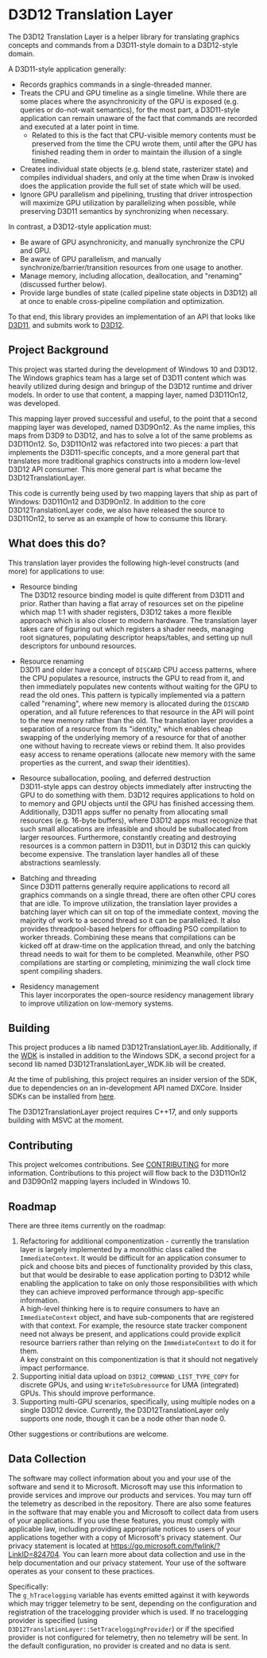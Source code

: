 # D3D12 Translation Layer

The D3D12 Translation Layer is a helper library for translating graphics concepts and commands from a D3D11-style domain to a D3D12-style domain.

A D3D11-style application generally:
* Records graphics commands in a single-threaded manner.
* Treats the CPU and GPU timeline as a single timeline. While there are some places where the asynchronicity of the GPU is exposed (e.g. queries or do-not-wait semantics), for the most part, a D3D11-style application can remain unaware of the fact that commands are recorded and executed at a later point in time.
  * Related to this is the fact that CPU-visible memory contents must be preserved from the time the CPU wrote them, until after the GPU has finished reading them in order to maintain the illusion of a single timeline.
* Creates individual state objects (e.g. blend state, rasterizer state) and compiles individual shaders, and only at the time when Draw is invoked does the application provide the full set of state which will be used.
* Ignore GPU parallelism and pipelining, trusting that driver introspection will maximize GPU utilization by parallelizing when possible, while preserving D3D11 semantics by synchronizing when necessary.

In contrast, a D3D12-style application must:
* Be aware of GPU asynchronicity, and manually synchronize the CPU and GPU.
* Be aware of GPU parallelism, and manually synchronize/barrier/transition resources from one usage to another.
* Manage memory, including allocation, deallocation, and "renaming" (discussed further below).
* Provide large bundles of state (called pipeline state objects in D3D12) all at once to enable cross-pipeline compilation and optimization.

To that end, this library provides an implementation of an API that looks like [D3D11](https://docs.microsoft.com/en-us/windows/win32/api/_direct3d11/), and submits work to [D3D12](https://docs.microsoft.com/en-us/windows/win32/api/_direct3d12/).

## Project Background

This project was started during the development of Windows 10 and D3D12. The Windows graphics team has a large set of D3D11 content which was heavily utilized during design and bringup of the D3D12 runtime and driver models. In order to use that content, a mapping layer, named D3D11On12, was developed.

This mapping layer proved successful and useful, to the point that a second mapping layer was developed, named D3D9On12. As the name implies, this maps from D3D9 to D3D12, and has to solve a lot of the same problems as D3D11On12. So, D3D11On12 was refactored into two pieces: a part that implements the D3D11-specific concepts, and a more general part that translates more traditional graphics constructs into a modern low-level D3D12 API consumer. This more general part is what became the D3D12TranslationLayer.

This code is currently being used by two mapping layers that ship as part of Windows: D3D11On12 and D3D9On12. In addition to the core D3D12TranslationLayer code, we also have released the source to D3D11On12, to serve as an example of how to consume this library.

## What does this do?

This translation layer provides the following high-level constructs (and more) for applications to use:

* Resource binding  
  The D3D12 resource binding model is quite different from D3D11 and prior. Rather than having a flat array of resources set on the pipeline which map 1:1 with shader registers, D3D12 takes a more flexible approach which is also closer to modern hardware. The translation layer takes care of figuring out which registers a shader needs, managing root signatures, populating descriptor heaps/tables, and setting up null descriptors for unbound resources.

* Resource renaming  
  D3D11 and older have a concept of `DISCARD` CPU access patterns, where the CPU populates a resource, instructs the GPU to read from it, and then immediately populates new contents without waiting for the GPU to read the old ones. This pattern is typically implemented via a pattern called "renaming", where new memory is allocated during the `DISCARD` operation, and all future references to that resource in the API will point to the new memory rather than the old. The translation layer provides a separation of a resource from its "identity," which enables cheap swapping of the underlying memory of a resource for that of another one without having to recreate views or rebind them. It also provides easy access to rename operations (allocate new memory with the same properties as the current, and swap their identities).

* Resource suballocation, pooling, and deferred destruction  
  D3D11-style apps can destroy objects immediately after instructing the GPU to do something with them. D3D12 requires applications to hold on to memory and GPU objects until the GPU has finished accessing them. Additionally, D3D11 apps suffer no penalty from allocating small resources (e.g. 16-byte buffers), where D3D12 apps must recognize that such small allocations are infeasible and should be suballocated from larger resources. Furthermore, constantly creating and destroying resources is a common pattern in D3D11, but in D3D12 this can quickly become expensive. The translation layer handles all of these abstractions seamlessly.

* Batching and threading  
  Since D3D11 patterns generally require applications to record all graphics commands on a single thread, there are often other CPU cores that are idle. To improve utilization, the translation layer provides a batching layer which can sit on top of the immediate context, moving the majority of work to a second thread so it can be parallelized. It also provides threadpool-based helpers for offloading PSO compilation to worker threads. Combining these means that compilations can be kicked off at draw-time on the application thread, and only the batching thread needs to wait for them to be completed. Meanwhile, other PSO compilations are starting or completing, minimizing the wall clock time spent compiling shaders.

* Residency management  
  This layer incorporates the open-source residency management library to improve utilization on low-memory systems.

## Building

This project produces a lib named D3D12TranslationLayer.lib. Additionally, if the [WDK](https://docs.microsoft.com/en-us/windows-hardware/drivers/download-the-wdk) is installed in addition to the Windows SDK, a second project for a second lib named D3D12TranslationLayer_WDK.lib will be created.

At the time of publishing, this project requires an insider version of the SDK, due to dependencies on an in-development API named DXCore. Insider SDKs can be installed from [here](https://www.microsoft.com/en-us/software-download/windowsinsiderpreviewSDK).

The D3D12TranslationLayer project requires C++17, and only supports building with MSVC at the moment.

## Contributing

This project welcomes contributions. See [CONTRIBUTING](CONTRIBUTING.md) for more information. Contributions to this project will flow back to the D3D11On12 and D3D9On12 mapping layers included in Windows 10.

## Roadmap

There are three items currently on the roadmap:
1. Refactoring for additional componentization - currently the translation layer is largely implemented by a monolithic class called the `ImmediateContext`. It would be difficult for an application consumer to pick and choose bits and pieces of functionality provided by this class, but that would be desirable to ease application porting to D3D12 while enabling the application to take on only those responsibilities with which they can achieve improved performance through app-specific information.  
A high-level thinking here is to require consumers to have an `ImmediateContext` object, and have sub-components that are registered with that context. For example, the resource state tracker component need not always be present, and applications could provide explicit resource barriers rather than relying on the `ImmediateContext` to do it for them.  
A key constraint on this componentization is that it should not negatively impact performance.
2. Supporting initial data upload on `D3D12_COMMAND_LIST_TYPE_COPY` for discrete GPUs, and using `WriteToSubresource` for UMA (integrated) GPUs. This should improve performance.
3. Supporting multi-GPU scenarios, specifically, using multiple nodes on a single D3D12 device. Currently, the D3D12TranslationLayer only supports one node, though it can be a node other than node 0.

Other suggestions or contributions are welcome.

## Data Collection

The software may collect information about you and your use of the software and send it to Microsoft. Microsoft may use this information to provide services and improve our products and services. You may turn off the telemetry as described in the repository. There are also some features in the software that may enable you and Microsoft to collect data from users of your applications. If you use these features, you must comply with applicable law, including providing appropriate notices to users of your applications together with a copy of Microsoft's privacy statement. Our privacy statement is located at https://go.microsoft.com/fwlink/?LinkID=824704. You can learn more about data collection and use in the help documentation and our privacy statement. Your use of the software operates as your consent to these practices.

Specifically:  
The `g_hTracelogging` variable has events emitted against it with keywords which may trigger telemetry to be sent, depending on the configuration and registration of the tracelogging provider which is used. If no tracelogging provider is specified (using `D3D12TranslationLayer::SetTraceloggingProvider`) or if the specified provider is not configured for telemetry, then no telemetry will be sent. In the default configuration, no provider is created and no data is sent.